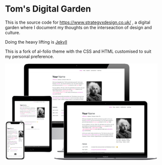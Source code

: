 # Tom's Digital Garden

This is the source code for https://www.strategyxdesign.co.uk/ , a digital garden where I document my thoughts on the interseaction of design and culture.

Doing the heavy lifting is  [Jekyll](https://jekyllrb.com/) 

This is a fork of al-folio theme with the CSS and HTML customised to suit my personal preference. 

[![Preview](https://raw.githubusercontent.com/alshedivat/al-folio/master/assets/img/al-folio-preview.png)](https://alshedivat.github.io/al-folio/)

